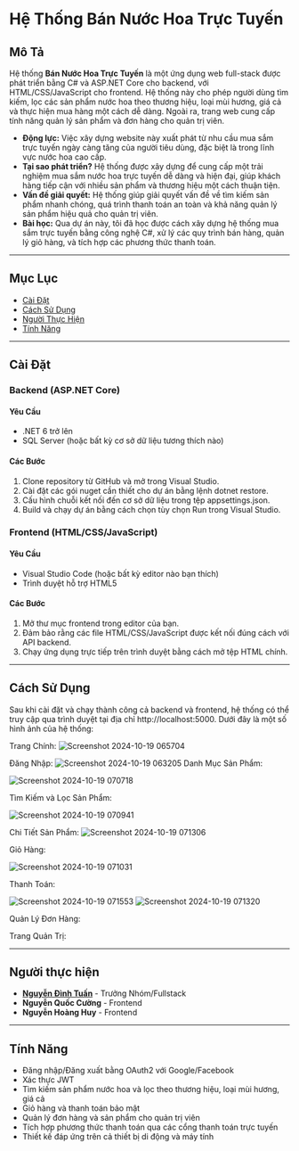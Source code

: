 # **Hệ Thống Bán Nước Hoa Trực Tuyến**
## Mô Tả
Hệ thống **Bán Nước Hoa Trực Tuyến** là một ứng dụng web full-stack được phát triển bằng C# và ASP.NET Core cho backend, với HTML/CSS/JavaScript cho frontend. Hệ thống này cho phép người dùng tìm kiếm, lọc các sản phẩm nước hoa theo thương hiệu, loại mùi hương, giá cả và thực hiện mua hàng một cách dễ dàng. Ngoài ra, trang web cung cấp tính năng quản lý sản phẩm và đơn hàng cho quản trị viên.

- **Động lực:** Việc xây dựng website này xuất phát từ nhu cầu mua sắm trực tuyến ngày càng tăng của người tiêu dùng, đặc biệt là trong lĩnh vực nước hoa cao cấp.
- **Tại sao phát triển?** Hệ thống được xây dựng để cung cấp một trải nghiệm mua sắm nước hoa trực tuyến dễ dàng và hiện đại, giúp khách hàng tiếp cận với nhiều sản phẩm và thương hiệu một cách thuận tiện.
- **Vấn đề giải quyết:** Hệ thống giúp giải quyết vấn đề về tìm kiếm sản phẩm nhanh chóng, quá trình thanh toán an toàn và khả năng quản lý sản phẩm hiệu quả cho quản trị viên.
- **Bài học:** Qua dự án này, tôi đã học được cách xây dựng hệ thống mua sắm trực tuyến bằng công nghệ C#, xử lý các quy trình bán hàng, quản lý giỏ hàng, và tích hợp các phương thức thanh toán.
---
## Mục Lục
- [Cài Đặt](#caidat)
- [Cách Sử Dụng](#cachsudung)
- [Người Thực Hiện](#nguoithuchien)
- [Tính Năng](#tinhnang)
---
## Cài Đặt
### Backend (ASP.NET Core)
#### Yêu Cầu
- .NET 6 trở lên
- SQL Server (hoặc bất kỳ cơ sở dữ liệu tương thích nào)
#### Các Bước
1. Clone repository từ GitHub và mở trong Visual Studio.
2. Cài đặt các gói nuget cần thiết cho dự án bằng lệnh dotnet restore.
3. Cấu hình chuỗi kết nối đến cơ sở dữ liệu trong tệp appsettings.json.
4. Build và chạy dự án bằng cách chọn tùy chọn Run trong Visual Studio.
### Frontend (HTML/CSS/JavaScript)
#### Yêu Cầu
- Visual Studio Code (hoặc bất kỳ editor nào bạn thích)
- Trình duyệt hỗ trợ HTML5
#### Các Bước
1. Mở thư mục frontend trong editor của bạn.
2. Đảm bảo rằng các file HTML/CSS/JavaScript được kết nối đúng cách với API backend.
3. Chạy ứng dụng trực tiếp trên trình duyệt bằng cách mở tệp HTML chính.
---
## Cách Sử Dụng
Sau khi cài đặt và chạy thành công cả backend và frontend, hệ thống có thể truy cập qua trình duyệt tại địa chỉ http://localhost:5000. Dưới đây là một số hình ảnh của hệ thống:


Trang Chính:
![Screenshot 2024-10-19 065704](https://github.com/user-attachments/assets/1feddb6f-189c-40da-b022-8a62780641b2)

Đăng Nhập:
![Screenshot 2024-10-19 063205](https://github.com/user-attachments/assets/d3133c30-fff6-4d32-a902-66eb40fa0bd4)
Danh Mục Sản Phẩm:

![Screenshot 2024-10-19 070718](https://github.com/user-attachments/assets/e7ba899c-a1b0-498b-9111-05e924e1e715)


Tìm Kiếm và Lọc Sản Phẩm:

![Screenshot 2024-10-19 070941](https://github.com/user-attachments/assets/9a48f947-4cfe-4cc5-a909-cab21105c8f4)

Chi Tiết Sản Phẩm:
![Screenshot 2024-10-19 071306](https://github.com/user-attachments/assets/91ac1f70-7169-4171-9ca2-fb201f418a43)


Giỏ Hàng:

![Screenshot 2024-10-19 071031](https://github.com/user-attachments/assets/1da996f1-00ca-4d1f-bebc-a433d25d8100)

Thanh Toán:

![Screenshot 2024-10-19 071553](https://github.com/user-attachments/assets/31a7d2df-58d7-4ff9-979a-dc1e5af82b91)
![Screenshot 2024-10-19 071320](https://github.com/user-attachments/assets/10367347-1c12-421f-9857-3f673ee26d57)

Quản Lý Đơn Hàng:



Trang Quản Trị:


---
## Người thực hiện
- **[Nguyễn Đình Tuấn](https://github.com/TunNeeeee)** - Trưởng Nhóm/Fullstack
- **Nguyễn Quốc Cường** - Frontend
- **Nguyễn Hoàng Huy** - Frontend
---
## Tính Năng
- Đăng nhập/Đăng xuất bằng OAuth2 với Google/Facebook
- Xác thực JWT
- Tìm kiếm sản phẩm nước hoa và lọc theo thương hiệu, loại mùi hương, giá cả
- Giỏ hàng và thanh toán bảo mật
- Quản lý đơn hàng và sản phẩm cho quản trị viên
- Tích hợp phương thức thanh toán qua các cổng thanh toán trực tuyến
- Thiết kế đáp ứng trên cả thiết bị di động và máy tính
